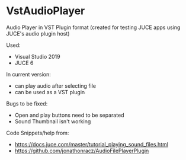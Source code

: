 # VstAudioPlayer
Audio Player in VST Plugin format (created for testing JUCE apps using JUCE's audio plugin host)

Used:
- Visual Studio 2019
- JUCE 6

In current version:
- can play audio after selecting file 
- can be used as a VST plugin

Bugs to be fixed:
- Open and play buttons need to be separated
- Sound Thumbnail isn't working

Code Snippets/help from:
- https://docs.juce.com/master/tutorial_playing_sound_files.html
- https://github.com/jonathonracz/AudioFilePlayerPlugin
